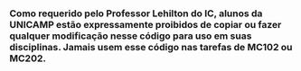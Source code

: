 ### Como requerido pelo Professor Lehilton do IC, alunos da UNICAMP estão expressamente proibidos de copiar ou fazer qualquer modificação nesse código para uso em suas disciplinas. Jamais usem esse código nas tarefas de MC102 ou MC202.

